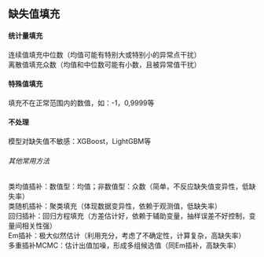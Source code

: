 

## 缺失值填充
#### 统计量填充
连续值填充中位数（均值可能有特别大或特别小的异常点干扰）  
离散值填充众数（均值和中位数可能有小数，且被异常值干扰）
#### 特殊值填充
填充不在正常范围内的数值，如：-1，0,9999等
#### 不处理
模型对缺失值不敏感：XGBoost，LightGBM等
###### 其他常用方法
类均值插补：数值型：均值；非数值型：众数（简单，不反应缺失值变异性，低缺失率）  
类随机插补：聚类填充（体现数据变异性，依赖于观测值，低缺失率）  
回归插补：回归方程填充（方差估计好，依赖于辅助变量，抽样误差不好控制，变量间相关性强）  
Em插补：极大似然估计（利用充分，考虑了不确定性，计算复杂，高缺失率）  
多重插补MCMC：估计出值加噪，形成多组候选值（同Em插补，高缺失率）  